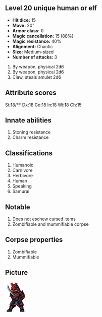## Level 20 unique human or elf

- **Hit dice:** 15
- **Move:** 20"
- **Armor class:** 0
- **Magic cancellation:** 15 (88%)
- **Magic resistance:** 40%
- **Alignment:** Chaotic
- **Size:** Medium-sized
- **Number of attacks:** 3
1. By weapon, physical 2d6
2. By weapon, physical 2d6
3. Claw, steals amulet 2d6

## Attribute scores

St:18/** Dx:18 Co:18 In:18 Wi:18 Ch:15

## Innate abilities

1. Stoning resistance
2. Charm resistance

## Classifications

1. Humanoid
2. Carnivore
3. Herbivore
4. Human
5. Speaking
6. Samurai

## Notable

1. Does not eschew cursed items
2. Zombifiable and mummifiable corpse

## Corpse properties

1. Zombifiable
2. Mummifiable

## Picture

![Ashikaga Takauji](https://github.com/hyvanmielenpelit/GnollHackTileSet/blob/main/Monsters/ashikaga_takauji/ashikaga_takauji.png)
